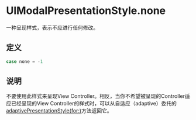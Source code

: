 # UIModalPresentationStyle.none

一种呈现样式，表示不应进行任何修改。

## 定义

```swift
case none = -1
```

## 说明

不要使用此样式来呈现View Controller。相反，当你不希望被呈现的Controller适应已经呈现的View Controller的样式时，可以从自适应（adaptive）委托的[adaptivePresentationStyle(for:)]()方法返回它。